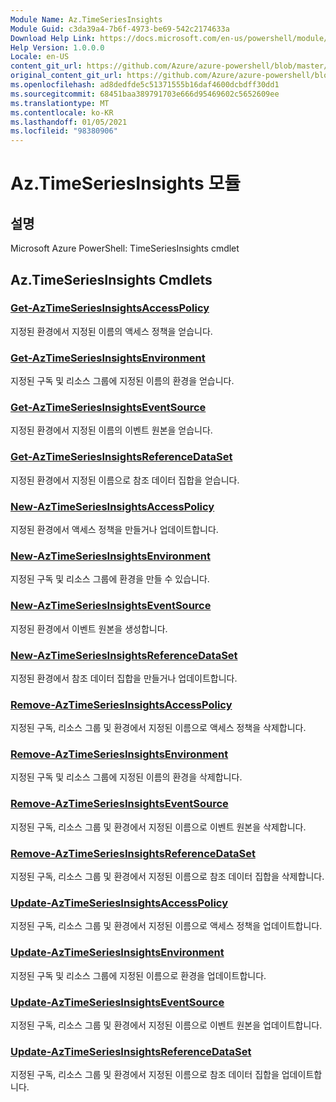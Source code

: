 ```yaml
---
Module Name: Az.TimeSeriesInsights
Module Guid: c3da39a4-7b6f-4973-be69-542c2174633a
Download Help Link: https://docs.microsoft.com/en-us/powershell/module/az.timeseriesinsights
Help Version: 1.0.0.0
Locale: en-US
content_git_url: https://github.com/Azure/azure-powershell/blob/master/src/TimeSeriesInsights/help/Az.TimeSeriesInsights.md
original_content_git_url: https://github.com/Azure/azure-powershell/blob/master/src/TimeSeriesInsights/help/Az.TimeSeriesInsights.md
ms.openlocfilehash: ad8dedfde5c51371555b16daf4600dcbdff30dd1
ms.sourcegitcommit: 68451baa389791703e666d95469602c5652609ee
ms.translationtype: MT
ms.contentlocale: ko-KR
ms.lasthandoff: 01/05/2021
ms.locfileid: "98380906"
---
```

# Az.TimeSeriesInsights 모듈
## 설명
Microsoft Azure PowerShell: TimeSeriesInsights cmdlet

## Az.TimeSeriesInsights Cmdlets
### [Get-AzTimeSeriesInsightsAccessPolicy](Get-AzTimeSeriesInsightsAccessPolicy.md)
지정된 환경에서 지정된 이름의 액세스 정책을 얻습니다.

### [Get-AzTimeSeriesInsightsEnvironment](Get-AzTimeSeriesInsightsEnvironment.md)
지정된 구독 및 리소스 그룹에 지정된 이름의 환경을 얻습니다.

### [Get-AzTimeSeriesInsightsEventSource](Get-AzTimeSeriesInsightsEventSource.md)
지정된 환경에서 지정된 이름의 이벤트 원본을 얻습니다.

### [Get-AzTimeSeriesInsightsReferenceDataSet](Get-AzTimeSeriesInsightsReferenceDataSet.md)
지정된 환경에서 지정된 이름으로 참조 데이터 집합을 얻습니다.

### [New-AzTimeSeriesInsightsAccessPolicy](New-AzTimeSeriesInsightsAccessPolicy.md)
지정된 환경에서 액세스 정책을 만들거나 업데이트합니다.

### [New-AzTimeSeriesInsightsEnvironment](New-AzTimeSeriesInsightsEnvironment.md)
지정된 구독 및 리소스 그룹에 환경을 만들 수 있습니다.

### [New-AzTimeSeriesInsightsEventSource](New-AzTimeSeriesInsightsEventSource.md)
지정된 환경에서 이벤트 원본을 생성합니다.

### [New-AzTimeSeriesInsightsReferenceDataSet](New-AzTimeSeriesInsightsReferenceDataSet.md)
지정된 환경에서 참조 데이터 집합을 만들거나 업데이트합니다.

### [Remove-AzTimeSeriesInsightsAccessPolicy](Remove-AzTimeSeriesInsightsAccessPolicy.md)
지정된 구독, 리소스 그룹 및 환경에서 지정된 이름으로 액세스 정책을 삭제합니다.

### [Remove-AzTimeSeriesInsightsEnvironment](Remove-AzTimeSeriesInsightsEnvironment.md)
지정된 구독 및 리소스 그룹에 지정된 이름의 환경을 삭제합니다.

### [Remove-AzTimeSeriesInsightsEventSource](Remove-AzTimeSeriesInsightsEventSource.md)
지정된 구독, 리소스 그룹 및 환경에서 지정된 이름으로 이벤트 원본을 삭제합니다.

### [Remove-AzTimeSeriesInsightsReferenceDataSet](Remove-AzTimeSeriesInsightsReferenceDataSet.md)
지정된 구독, 리소스 그룹 및 환경에서 지정된 이름으로 참조 데이터 집합을 삭제합니다.

### [Update-AzTimeSeriesInsightsAccessPolicy](Update-AzTimeSeriesInsightsAccessPolicy.md)
지정된 구독, 리소스 그룹 및 환경에서 지정된 이름으로 액세스 정책을 업데이트합니다.

### [Update-AzTimeSeriesInsightsEnvironment](Update-AzTimeSeriesInsightsEnvironment.md)
지정된 구독 및 리소스 그룹에 지정된 이름으로 환경을 업데이트합니다.

### [Update-AzTimeSeriesInsightsEventSource](Update-AzTimeSeriesInsightsEventSource.md)
지정된 구독, 리소스 그룹 및 환경에서 지정된 이름으로 이벤트 원본을 업데이트합니다.

### [Update-AzTimeSeriesInsightsReferenceDataSet](Update-AzTimeSeriesInsightsReferenceDataSet.md)
지정된 구독, 리소스 그룹 및 환경에서 지정된 이름으로 참조 데이터 집합을 업데이트합니다.

